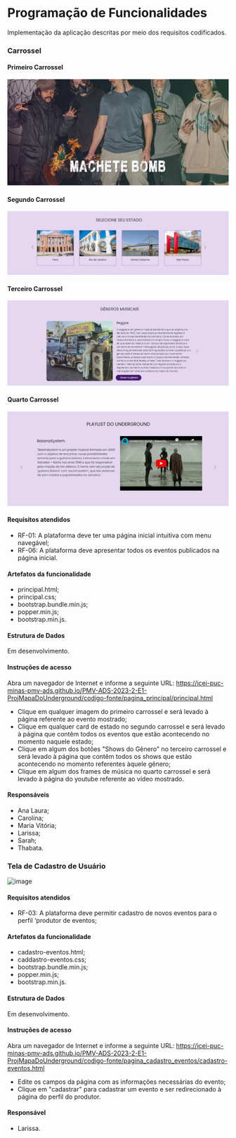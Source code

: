 # Programação de Funcionalidades

Implementação da aplicação descritas por meio dos requisitos codificados. 

### Carrossel

#### Primeiro Carrossel

![Primeiro Carrossel](https://github.com/ICEI-PUC-Minas-PMV-ADS/PMV-ADS-2023-2-E1-ProjMapaDoUnderground/blob/d70cb38c6f1f6e8864bc2f2fdd1cfbd995e199c5/documentos/img/Primeiro-Carrossel.jpg)

#### Segundo Carrossel

![Segundo Carrossel](https://github.com/ICEI-PUC-Minas-PMV-ADS/PMV-ADS-2023-2-E1-ProjMapaDoUnderground/blob/d70cb38c6f1f6e8864bc2f2fdd1cfbd995e199c5/documentos/img/Segundo-Carrossel.jpg)

#### Terceiro Carrossel

![Terceiro Carrossel](https://github.com/ICEI-PUC-Minas-PMV-ADS/PMV-ADS-2023-2-E1-ProjMapaDoUnderground/blob/d70cb38c6f1f6e8864bc2f2fdd1cfbd995e199c5/documentos/img/Terceiro-Carrossel.jpg)

#### Quarto Carrossel

![Quarto Carrossel](https://github.com/ICEI-PUC-Minas-PMV-ADS/PMV-ADS-2023-2-E1-ProjMapaDoUnderground/blob/d70cb38c6f1f6e8864bc2f2fdd1cfbd995e199c5/documentos/img/Quarto-Carrossel.jpg)


#### Requisitos atendidos

- RF-01: A plataforma deve ter uma página inicial intuitiva com menu navegável;
- RF-06: A plataforma deve apresentar todos os eventos publicados na página inicial.


#### Artefatos da funcionalidade

- principal.html;
- principal.css;
- bootstrap.bundle.min.js;
- popper.min.js;
- bootstrap.min.js.

#### Estrutura de Dados

Em desenvolvimento.

#### Instruções de acesso

Abra um navegador de Internet e informe a seguinte URL: https://icei-puc-minas-pmv-ads.github.io/PMV-ADS-2023-2-E1-ProjMapaDoUnderground/codigo-fonte/pagina_principal/principal.html<br>

- Clique em qualquer imagem do primeiro carrossel e será levado à página referente ao evento mostrado;
- Clique em qualquer card de estado no segundo carrossel e será levado à página que contêm todos os eventos que estão acontecendo no momento naquele estado;
- Clique em algum dos botões "Shows do Gênero" no terceiro carrossel e será levado à página que contêm todos os shows que estão acontecendo no momento referentes àquele gênero;
- Clique em algum dos frames de música no quarto carrossel e será levado à página do youtube referente ao vídeo mostrado. 

#### Responsáveis

- Ana Laura;
- Carolina;
- Maria Vitória;
- Larissa;
- Sarah;
- Thabata.

  
### Tela de Cadastro de Usuário

![image](https://github.com/ICEI-PUC-Minas-PMV-ADS/PMV-ADS-2023-2-E1-ProjMapaDoUnderground/assets/114714846/71e13d84-1bf5-4535-ae0f-5a67ca7d508b)

#### Requisitos atendidos

- RF-03: A plataforma deve permitir cadastro de novos eventos para o perfil ‘produtor de eventos; 

#### Artefatos da funcionalidade

- cadastro-eventos.html;
- caddastro-eventos.css;
- bootstrap.bundle.min.js;
- popper.min.js;
- bootstrap.min.js.

#### Estrutura de Dados

Em desenvolvimento.

#### Instruções de acesso

Abra um navegador de Internet e informe a seguinte URL: https://icei-puc-minas-pmv-ads.github.io/PMV-ADS-2023-2-E1-ProjMapaDoUnderground/codigo-fonte/pagina_cadastro_eventos/cadastro-eventos.html<br>

- Edite os campos da página com as informações necessárias do evento;
- Clique em "cadastrar" para cadastrar um evento e ser redirecionado à página do perfil do produtor.

#### Responsável

- Larissa.
